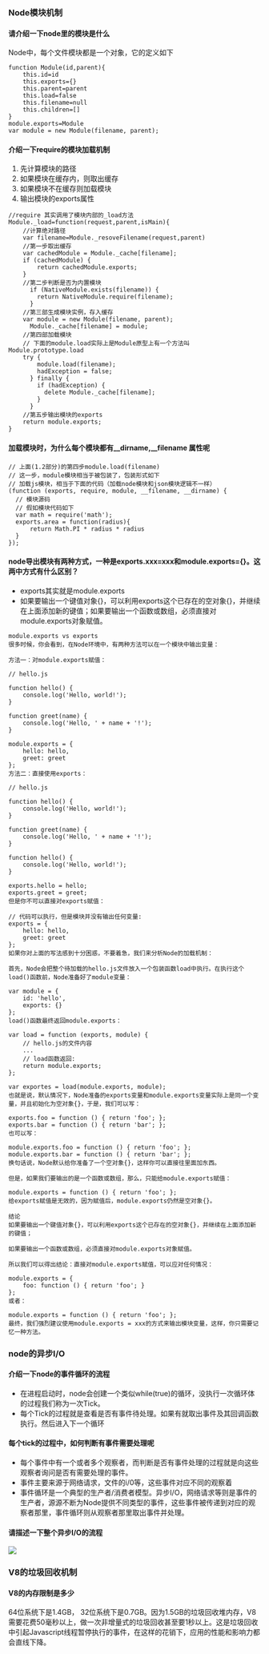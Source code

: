 ### Node模块机制
#### 请介绍一下node里的模块是什么
Node中，每个文件模块都是一个对象，它的定义如下
```
function Module(id,parent){
	this.id=id
	this.exports={}
	this.parent=parent
	this.load=false
	this.filename=null
	this.children=[]
}
module.exports=Module
var module = new Module(filename, parent);
```
#### 介绍一下require的模块加载机制
1. 先计算模块的路径
2. 如果模块在缓存内，则取出缓存
3. 如果模块不在缓存则加载模块
4. 输出模块的exports属性
```
//require 其实调用了模块内部的_load方法
Module._load=function(request,parent,isMain){
	//计算绝对路径
	var filename=Module._resoveFilename(request,parent)
	//第一步取出缓存
	var cachedModule = Module._cache[filename];
	if (cachedModule) {
		return cachedModule.exports;
	}
	//第二步判断是否为内置模块
	  if (NativeModule.exists(filename)) {
	    return NativeModule.require(filename);
	  }
	//第三部生成模块实例，存入缓存
	var module = new Module(filename, parent);
	  Module._cache[filename] = module;
	//第四部加载模块
	// 下面的module.load实际上是Module原型上有一个方法叫Module.prototype.load
	try {
	    module.load(filename);
	    hadException = false;
	  } finally {
	    if (hadException) {
	      delete Module._cache[filename];
	    }
	  }
	//第五步输出模块的exports
	return module.exports;
}
```
#### 加载模块时，为什么每个模块都有__dirname,__filename 属性呢
```
// 上面(1.2部分)的第四步module.load(filename)
// 这一步，module模块相当于被包装了，包装形式如下
// 加载js模块，相当于下面的代码（加载node模块和json模块逻辑不一样）
(function (exports, require, module, __filename, __dirname) {
  // 模块源码
  // 假如模块代码如下
  var math = require('math');
  exports.area = function(radius){
      return Math.PI * radius * radius
  }
});
```
#### node导出模块有两种方式，一种是exports.xxx=xxx和module.exports={}。这两中方式有什么区别？
- exports其实就是module.exports
- 如果要输出一个键值对象{}，可以利用exports这个已存在的空对象{}，并继续在上面添加新的键值；如果要输出一个函数或数组，必须直接对module.exports对象赋值。
```
module.exports vs exports
很多时候，你会看到，在Node环境中，有两种方法可以在一个模块中输出变量：

方法一：对module.exports赋值：

// hello.js

function hello() {
    console.log('Hello, world!');
}

function greet(name) {
    console.log('Hello, ' + name + '!');
}

module.exports = {
    hello: hello,
    greet: greet
};
方法二：直接使用exports：

// hello.js

function hello() {
    console.log('Hello, world!');
}

function greet(name) {
    console.log('Hello, ' + name + '!');
}

function hello() {
    console.log('Hello, world!');
}

exports.hello = hello;
exports.greet = greet;
但是你不可以直接对exports赋值：

// 代码可以执行，但是模块并没有输出任何变量:
exports = {
    hello: hello,
    greet: greet
};
如果你对上面的写法感到十分困惑，不要着急，我们来分析Node的加载机制：

首先，Node会把整个待加载的hello.js文件放入一个包装函数load中执行。在执行这个load()函数前，Node准备好了module变量：

var module = {
    id: 'hello',
    exports: {}
};
load()函数最终返回module.exports：

var load = function (exports, module) {
    // hello.js的文件内容
    ...
    // load函数返回:
    return module.exports;
};

var exportes = load(module.exports, module);
也就是说，默认情况下，Node准备的exports变量和module.exports变量实际上是同一个变量，并且初始化为空对象{}，于是，我们可以写：

exports.foo = function () { return 'foo'; };
exports.bar = function () { return 'bar'; };
也可以写：

module.exports.foo = function () { return 'foo'; };
module.exports.bar = function () { return 'bar'; };
换句话说，Node默认给你准备了一个空对象{}，这样你可以直接往里面加东西。

但是，如果我们要输出的是一个函数或数组，那么，只能给module.exports赋值：

module.exports = function () { return 'foo'; };
给exports赋值是无效的，因为赋值后，module.exports仍然是空对象{}。

结论
如果要输出一个键值对象{}，可以利用exports这个已存在的空对象{}，并继续在上面添加新的键值；

如果要输出一个函数或数组，必须直接对module.exports对象赋值。

所以我们可以得出结论：直接对module.exports赋值，可以应对任何情况：

module.exports = {
    foo: function () { return 'foo'; }
};
或者：

module.exports = function () { return 'foo'; };
最终，我们强烈建议使用module.exports = xxx的方式来输出模块变量，这样，你只需要记忆一种方法。
```

### node的异步I/O
#### 介绍一下node的事件循环的流程
- 在进程启动时，node会创建一个类似while(true)的循环，没执行一次循环体的过程我们称为一次Tick。
- 每个Tick的过程就是查看是否有事件待处理。如果有就取出事件及其回调函数执行。然后进入下一个循环
#### 每个tick的过程中，如何判断有事件需要处理呢
- 每个事件中有一个或者多个观察者，而判断是否有事件处理的过程就是向这些观察者询问是否有需要处理的事件。
- 事件主要来源于网络请求，文件的i/0等，这些事件对应不同的观察着
- 事件循环是一个典型的生产者/消费者模型。异步I/O，网络请求等则是事件的生产者，源源不断为Node提供不同类型的事件，这些事件被传递到对应的观察者那里，事件循环则从观察者那里取出事件并处理。
#### 请描述一下整个异步I/O的流程
![](../../images/Pasted%20image%2020240226213326.png)

### V8的垃圾回收机制
#### V8的内存限制是多少
64位系统下是1.4GB， 32位系统下是0.7GB。因为1.5GB的垃圾回收堆内存，V8需要花费50毫秒以上，做一次非增量式的垃圾回收甚至要1秒以上。这是垃圾回收中引起Javascript线程暂停执行的事件，在这样的花销下，应用的性能和影响力都会直线下降。
